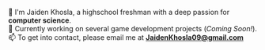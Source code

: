 <!--
**JaidenKhosla/JaidenKhosla** is a ✨ _special_ ✨ repository because its `README.md` (this file) appears on your GitHub profile.
Here are some ideas to get you started:

- 🔭 I’m currently working on ...
- 🌱 I’m currently learning ...
- 👯 I’m looking to collaborate on ...
- 🤔 I’m looking for help with ...
- 💬 Ask me about ...
- 📫 How to reach me: ...
- 😄 Pronouns: ...
- ⚡ Fun fact: ...
-->
🤖 I'm Jaiden Khosla, a highschool freshman with a deep passion for **computer science**.\
🔭 Currently working on several game development projects (*Coming Soon!*).\
📫 To get into contact, please email me at **JaidenKhosla09@gmail.com**

  
